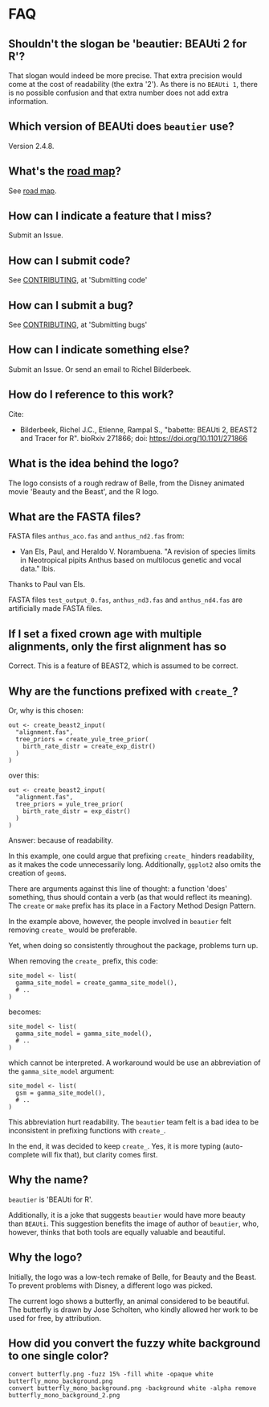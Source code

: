 # FAQ

## Shouldn't the slogan be 'beautier: BEAUti 2 for R'?

That slogan would indeed be more precise. That
extra precision would come at the cost of 
readability (the extra '2'). As there is no `BEAUti 1`,
there is no possible confusion and that extra number 
does not add extra information.

## Which version of BEAUti does `beautier` use?

Version 2.4.8.

## What's the [road map](road_map.md)?

See [road map](road_map.md).

## How can I indicate a feature that I miss?

Submit an Issue.

## How can I submit code?

See [CONTRIBUTING](CONTRIBUTING.md), at 'Submitting code'

## How can I submit a bug?

See [CONTRIBUTING](CONTRIBUTING.md), at 'Submitting bugs' 

## How can I indicate something else?

Submit an Issue. Or send an email to Richel Bilderbeek.

## How do I reference to this work?

Cite:

 * Bilderbeek, Richel J.C., Etienne, Rampal S., "babette: BEAUti 2, BEAST2 and Tracer for R". bioRxiv 271866; doi: https://doi.org/10.1101/271866

## What is the idea behind the logo?

The logo consists of a rough redraw of Belle, from the Disney animated
movie 'Beauty and the Beast', and the R logo. 

## What are the FASTA files?

FASTA files `anthus_aco.fas` and `anthus_nd2.fas` from:
 
 * Van Els, Paul, and Heraldo V. Norambuena. "A revision of species limits in Neotropical pipits Anthus based on multilocus genetic and vocal data." Ibis.

Thanks to Paul van Els.

FASTA files `test_output_0.fas`, `anthus_nd3.fas` and `anthus_nd4.fas`
are artificially made FASTA files. 

## If I set a fixed crown age with multiple alignments, only the first alignment has so

Correct. This is a feature of BEAST2, which is assumed to be correct. 

## Why are the functions prefixed with `create_`?

Or, why is this chosen:

```{r}
out <- create_beast2_input(
  "alignment.fas",
  tree_priors = create_yule_tree_prior(
    birth_rate_distr = create_exp_distr()    
  )
)
```

over this:

```{r}
out <- create_beast2_input(
  "alignment.fas",
  tree_priors = yule_tree_prior(
    birth_rate_distr = exp_distr()    
  )
)
```

Answer: because of readability. 

In this example, one could argue that prefixing `create_` 
hinders readability, as it makes the code unnecessarily
long. Additionally, `ggplot2` also omits the creation of `geom`s.

There are arguments against this line of thought: a function
'does' something, thus should contain a verb (as that would reflect its
meaning). The `create` or `make` prefix has its place in a Factory
Method Design Pattern. 

In the example above, however, the people involved in `beautier`
felt removing `create_` would be preferable. 

Yet, when doing so consistently throughout the package, problems
turn up.

When removing the `create_` prefix, this code:

```{r}
site_model <- list(
  gamma_site_model = create_gamma_site_model(),
  # ..
)
```

becomes:

```{r}
site_model <- list(
  gamma_site_model = gamma_site_model(),
  # ..
)
```

which cannot be interpreted. A workaround would be use an abbreviation
of the `gamma_site_model` argument:

```{r}
site_model <- list(
  gsm = gamma_site_model(),
  # ..
)
```

This abbreviation hurt readability. The `beautier` team felt is a
bad idea to be inconsistent in prefixing functions with `create_`.

In the end, it was decided to keep `create_`. Yes, it is more 
typing (auto-complete will fix that), but clarity comes first.

## Why the name?

`beautier` is 'BEAUti for R'. 

Additionally, it is a joke that suggests `beautier` would have more beauty than `BEAUti`.
This suggestion benefits the image of author of `beautier`, who, however, thinks that
both tools are equally valuable and beautiful.

## Why the logo?

Initially, the logo was a low-tech remake of Belle, for Beauty and the Beast. 
To prevent problems with Disney, a different logo was picked.

The current logo shows a butterfly, an animal considered to be beautiful.
The butterfly is drawn by Jose Scholten, who kindly allowed her work to
be used for free, by attribution.

## How did you convert the fuzzy white background to one single color?

```
convert butterfly.png -fuzz 15% -fill white -opaque white butterfly_mono_background.png
convert butterfly_mono_background.png -background white -alpha remove butterfly_mono_background_2.png
```